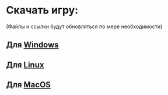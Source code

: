 # Скачать игру:
(Файлы и ссылки будут обновляться по мере необходимости)

## Для [Windows](https://disk.yandex.ru/d/-Ngt4QHgG1qfsA)
## Для [Linux](https://disk.yandex.ru/d/u7vK6NfPXpHQ-A)
## Для [MacOS](https://disk.yandex.ru/d/tMXs-jalL5G1kw)
